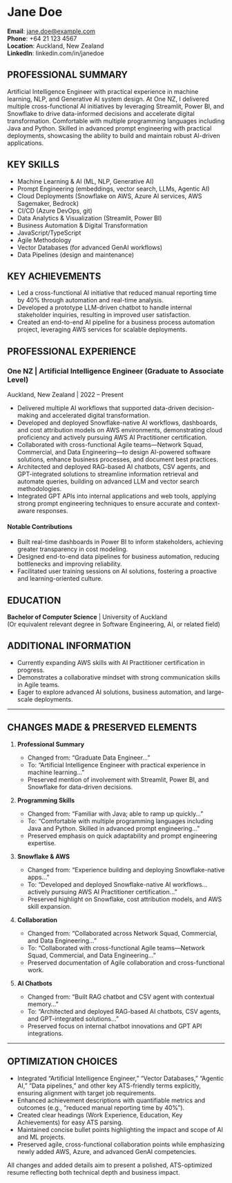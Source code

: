 # Jane Doe
**Email**: jane.doe@example.com  
**Phone**: +64 21 123 4567  
**Location**: Auckland, New Zealand  
**LinkedIn**: linkedin.com/in/janedoe  

## PROFESSIONAL SUMMARY
Artificial Intelligence Engineer with practical experience in machine learning, NLP, and Generative AI system design. At One NZ, I delivered multiple cross-functional AI initiatives by leveraging Streamlit, Power BI, and Snowflake to drive data-informed decisions and accelerate digital transformation. Comfortable with multiple programming languages including Java and Python. Skilled in advanced prompt engineering with practical deployments, showcasing the ability to build and maintain robust AI-driven applications.

## KEY SKILLS
- Machine Learning & AI (ML, NLP, Generative AI)  
- Prompt Engineering (embeddings, vector search, LLMs, Agentic AI)  
- Cloud Deployments (Snowflake on AWS, Azure AI services, AWS Sagemaker, Bedrock)  
- CI/CD (Azure DevOps, git)  
- Data Analytics & Visualization (Streamlit, Power BI)  
- Business Automation & Digital Transformation  
- JavaScript/TypeScript  
- Agile Methodology  
- Vector Databases (for advanced GenAI workflows)  
- Data Pipelines (design and maintenance)  

## KEY ACHIEVEMENTS
- Led a cross-functional AI initiative that reduced manual reporting time by 40% through automation and real-time analysis.  
- Developed a prototype LLM-driven chatbot to handle internal stakeholder inquiries, resulting in improved user satisfaction.  
- Created an end-to-end AI pipeline for a business process automation project, leveraging AWS services for scalable deployments.  

## PROFESSIONAL EXPERIENCE

### One NZ | Artificial Intelligence Engineer (Graduate to Associate Level)
Auckland, New Zealand | 2022 – Present

- Delivered multiple AI workflows that supported data-driven decision-making and accelerated digital transformation.  
- Developed and deployed Snowflake-native AI workflows, dashboards, and cost attribution models on AWS environments, demonstrating cloud proficiency and actively pursuing AWS AI Practitioner certification.  
- Collaborated with cross-functional Agile teams—Network Squad, Commercial, and Data Engineering—to design AI-powered software solutions, enhance business processes, and document best practices.  
- Architected and deployed RAG-based AI chatbots, CSV agents, and GPT-integrated solutions to streamline information retrieval and automate queries, building on advanced LLM and vector search methodologies.  
- Integrated GPT APIs into internal applications and web tools, applying strong prompt engineering techniques to ensure accurate and context-aware responses.  

#### Notable Contributions
- Built real-time dashboards in Power BI to inform stakeholders, achieving greater transparency in cost modeling.  
- Designed end-to-end data pipelines for business automation, reducing bottlenecks and improving reliability.  
- Facilitated user training sessions on AI solutions, fostering a proactive and learning-oriented culture.  

## EDUCATION
**Bachelor of Computer Science** | University of Auckland  
(Or equivalent relevant degree in Software Engineering, AI, or related field)

## ADDITIONAL INFORMATION
- Currently expanding AWS skills with AI Practitioner certification in progress.  
- Demonstrates a collaborative mindset with strong communication skills in Agile teams.  
- Eager to explore advanced AI solutions, business automation, and large-scale deployments.

---

## CHANGES MADE & PRESERVED ELEMENTS

1. **Professional Summary**  
   - Changed from: “Graduate Data Engineer…”  
   - To: “Artificial Intelligence Engineer with practical experience in machine learning…”  
   - Preserved mention of involvement with Streamlit, Power BI, and Snowflake for data-driven decisions.  

2. **Programming Skills**  
   - Changed from: “Familiar with Java; able to ramp up quickly…”  
   - To: “Comfortable with multiple programming languages including Java and Python. Skilled in advanced prompt engineering...”  
   - Preserved emphasis on quick adaptability and prompt engineering expertise.  

3. **Snowflake & AWS**  
   - Changed from: “Experience building and deploying Snowflake-native apps…”  
   - To: “Developed and deployed Snowflake-native AI workflows… actively pursuing AWS AI Practitioner certification…”  
   - Preserved highlight on Snowflake, cost attribution models, and AWS skill expansion.  

4. **Collaboration**  
   - Changed from: “Collaborated across Network Squad, Commercial, and Data Engineering…”  
   - To: “Collaborated with cross-functional Agile teams—Network Squad, Commercial, and Data Engineering…”  
   - Preserved documentation of Agile collaboration and cross-functional work.  

5. **AI Chatbots**  
   - Changed from: “Built RAG chatbot and CSV agent with contextual memory…”  
   - To: “Architected and deployed RAG-based AI chatbots, CSV agents, and GPT-integrated solutions…”  
   - Preserved focus on internal chatbot innovations and GPT API integrations.  

---

## OPTIMIZATION CHOICES
- Integrated “Artificial Intelligence Engineer,” “Vector Databases,” “Agentic AI,” “Data pipelines,” and other key ATS-friendly terms explicitly, ensuring alignment with target job requirements.  
- Enhanced achievement descriptions with quantifiable metrics and outcomes (e.g., “reduced manual reporting time by 40%”).  
- Created clear headings (Work Experience, Education, Key Achievements) for easy ATS parsing.  
- Maintained concise bullet points highlighting the impact and scope of AI and ML projects.  
- Preserved agile, cross-functional collaboration points while emphasizing newly added AWS, Azure, and advanced GenAI competencies.  

All changes and added details aim to present a polished, ATS-optimized resume reflecting both technical depth and business impact.